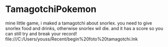 # TamagotchiPokemon 
mine little game, i maked a tamagotchi about snorlex. 
you need to give snorlex food and drinks, otherwise snorlex wil die.
and it has a score so you can still try and break your record!
file:///C:/Users/youss/Recent/begin%20foto%20tamagotchi.lnk
